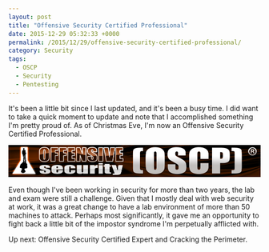 ```yaml
---
layout: post
title: "Offensive Security Certified Professional"
date: 2015-12-29 05:32:33 +0000
permalink: /2015/12/29/offensive-security-certified-professional/
category: Security
tags:
  - OSCP
  - Security
  - Pentesting
---
```

It's been a little bit since I last updated, and it's been a busy time.  I did want to take a quick moment to update and note that I accomplished something I'm pretty proud of.  As of Christmas Eve, I'm now an Offensive Security Certified Professional.

![OSCP Logo][1]

Even though I've been working in security for more than two years, the lab and exam were still a challenge.  Given that I mostly deal with web security at work, it was a great change to have a lab environment of more than 50 machines to attack.  Perhaps most significantly, it gave me an opportunity to fight back a little bit of the impostor syndrome I'm perpetually afflicted with.

Up next: Offensive Security Certified Expert and Cracking the Perimeter.

  [1]: /img/blog/oscp.png
